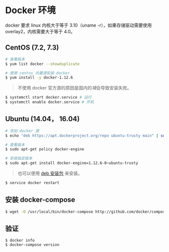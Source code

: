 # Docker 环境

docker 要求 linux 内核大于等于 3.10（uname -r），如果存储驱动需要使用 overlay2，内核需要大于等于 4.0。

## CentOS (7.2, 7.3)

```bash
# 查看版本
$ yum list docker --showduplicate
```

```bash
# 使用 centos 内置源安装 docker 
$ yum install -y docker-1.12.6
```
> 不使用 docker 官方源的原因是国内的*墙*会导致安装失败。

```bash
$ systemctl start docker.service # 运行
$ systemctl enable docker.service # 开机
```

## Ubuntu (14.04， 16.04)

```bash
# 添加 docker 源
$ echo "deb https://apt.dockerproject.org/repo ubuntu-trusty main" | sudo tee /etc/apt/sources.list.d/docker.list
```

```bash
# 查看版本
$ sudo apt-get policy docker-engine
```

```bash
# 安装指定版本
$ sudo apt-get install docker-engine=1.12.6-0~ubuntu-trusty
```

> 也可以使用 [deb 安装包](https://apt.dockerproject.org/repo/pool/main/d/docker-engine/) 来安装。

```bash
$ service docker restart
```

## 安装 docker-compose
```bash
$ wget -O /usr/local/bin/docker-compose http://github.com/docker/compose/releases/download/1.9.0/docker-compose-`uname -s`-`uname -m`
```

## 验证
```
$ docker info
$ docker-compose version
```
